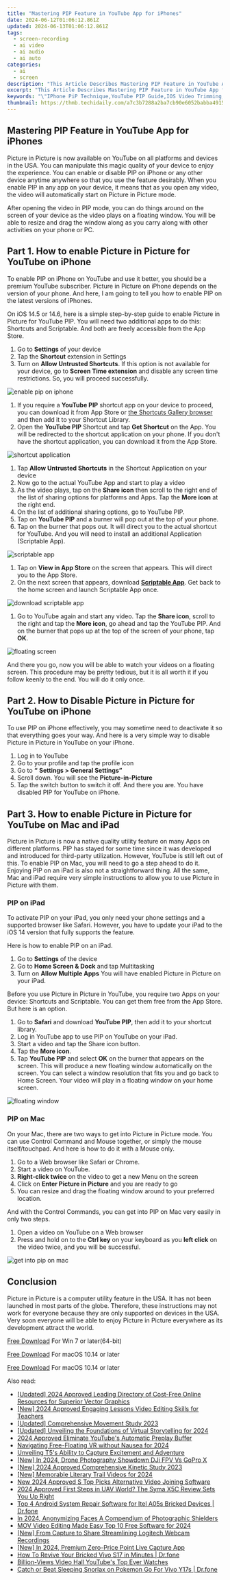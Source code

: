 ```yaml
---
title: "Mastering PIP Feature in YouTube App for iPhones"
date: 2024-06-12T01:06:12.861Z
updated: 2024-06-13T01:06:12.861Z
tags: 
  - screen-recording
  - ai video
  - ai audio
  - ai auto
categories: 
  - ai
  - screen
description: "This Article Describes Mastering PIP Feature in YouTube App for iPhones"
excerpt: "This Article Describes Mastering PIP Feature in YouTube App for iPhones"
keywords: "\"IPhone PiP Technique,YouTube PIP Guide,IOS Video Trimming,PiP Editing on iOS,Mastery: Mobile PIP,IPhone Screen Merge,IOS Multi-Camera Tutorial\""
thumbnail: https://thmb.techidaily.com/a7c3b7288a2ba7cb90e6052babba4915f51445892d0c27222e3c559cd653e7a3.png
---
```


## Mastering PIP Feature in YouTube App for iPhones

Picture in Picture is now available on YouTube on all platforms and devices in the USA. You can manipulate this magic quality of your device to enjoy the experience. You can enable or disable PIP on iPhone or any other device anytime anywhere so that you use the feature desirably. When you enable PIP in any app on your device, it means that as you open any video, the video will automatically start on Picture in Picture mode.

After opening the video in PIP mode, you can do things around on the screen of your device as the video plays on a floating window. You will be able to resize and drag the window along as you carry along with other activities on your phone or PC.

## Part 1\. How to enable Picture in Picture for YouTube on iPhone

To enable PIP on iPhone on YouTube and use it better, you should be a premium YouTube subscriber. Picture in Picture on iPhone depends on the version of your phone. And here, I am going to tell you how to enable PIP on the latest versions of iPhones.

On iOS 14.5 or 14.6, here is a simple step-by-step guide to enable Picture in Picture for YouTube PIP. You will need two additional apps to do this: Shortcuts and Scriptable. And both are freely accessible from the App Store.

1. Go to **Settings** of your device
2. Tap the **Shortcut** extension in Settings
3. Turn on **Allow Untrusted Shortcuts**. If this option is not available for your device, go to **Screen Time extension** and disable any screen time restrictions. So, you will proceed successfully.

![enable pip on iphone](https://images.wondershare.com/filmora/article-images/2022/07/picture-in-picture-for-youtube-on-iphone-1.jpg)

1. If you require a **YouTube PIP** shortcut app on your device to proceed, you can download it from App Store or [the Shortcuts Gallery browser](https://shortcutsgallery.com/shortcuts/youtube-pip/) and then add it to your Shortcut Library.
2. Open the **YouTube PIP** Shortcut and tap **Get Shortcut** on the App. You will be redirected to the shortcut application on your phone. If you don't have the shortcut application, you can download it from the App Store.

![shortcut application](https://images.wondershare.com/filmora/article-images/2022/07/picture-in-picture-for-youtube-on-iphone-2.jpg)

1. Tap **Allow Untrusted Shortcuts** in the Shortcut Application on your device
2. Now go to the actual YouTube App and start to play a video
3. As the video plays, tap on the **Share icon** then scroll to the right end of the list of sharing options for platforms and Apps. Tap the **More icon** at the right end.
4. On the list of additional sharing options, go to YouTube PIP.
5. Tap on **YouTube PIP** and a burner will pop out at the top of your phone.
6. Tap on the burner that pops out. It will direct you to the actual shortcut for YouTube. And you will need to install an additional Application (Scriptable App).

![scriptable app](https://images.wondershare.com/filmora/article-images/2022/07/picture-in-picture-for-youtube-on-iphone-3.jpg)

1. Tap on **View in App Store** on the screen that appears. This will direct you to the App Store.
2. On the next screen that appears, download [**Scriptable App**](https://apps.apple.com/us/app/scriptable/id1405459188). Get back to the home screen and launch Scriptable App once.

![download scriptable app](https://images.wondershare.com/filmora/article-images/2022/07/picture-in-picture-for-youtube-on-iphone-4.jpg)

1. Go to YouTube again and start any video. Tap the **Share icon**, scroll to the right and tap the **More icon**, go ahead and tap the YouTube PIP. And on the burner that pops up at the top of the screen of your phone, tap **OK**.

![floating screen](https://images.wondershare.com/filmora/article-images/2022/07/picture-in-picture-for-youtube-on-iphone-5.jpg)

And there you go, now you will be able to watch your videos on a floating screen. This procedure may be pretty tedious, but it is all worth it if you follow keenly to the end. You will do it only once.

## Part 2\. How to Disable Picture in Picture for YouTube on iPhone

To use PIP on iPhone effectively, you may sometime need to deactivate it so that everything goes your way. And here is a very simple way to disable Picture in Picture in YouTube on your iPhone.

1. Log in to YouTube
2. Go to your profile and tap the profile icon
3. Go to **“** **Settings > General Settings”**
4. Scroll down. You will see the **Picture-in-Picture**
5. Tap the switch button to switch it off. And there you are. You have disabled PIP for YouTube on iPhone.

## Part 3\. How to enable Picture in Picture for YouTube on Mac and iPad

Picture in Picture is now a native quality utility feature on many Apps on different platforms. PIP has stayed for some time since it was developed and introduced for third-party utilization. However, YouTube is still left out of this. To enable PIP on Mac, you will need to go a step ahead to do it. Enjoying PIP on an iPad is also not a straightforward thing. All the same, Mac and iPad require very simple instructions to allow you to use Picture in Picture with them.

### PIP on iPad

To activate PIP on your iPad, you only need your phone settings and a supported browser like Safari. However, you have to update your iPad to the iOS 14 version that fully supports the feature.

Here is how to enable PIP on an iPad.

1. Go to **Settings** of the device
2. Go to **Home Screen & Dock** and tap Multitasking
3. Turn on **Allow Multiple Apps** You will have enabled Picture in Picture on your iPad.

Before you use Picture in Picture in YouTube, you require two Apps on your device: Shortcuts and Scriptable. You can get them free from the App Store. But here is an option.

1. Go to **Safari** and download **YouTube PIP**, then add it to your shortcut library.
2. Log in YouTube app to use PIP on YouTube on your iPad.
3. Start a video and tap the Share icon button.
4. Tap the **More icon**.
5. Tap **YouTube PIP** and select **OK** on the burner that appears on the screen. This will produce a new floating window automatically on the screen. You can select a window resolution that fits you and go back to Home Screen. Your video will play in a floating window on your home screen.

![floating window](https://images.wondershare.com/filmora/article-images/2022/07/picture-in-picture-for-youtube-on-iphone-6.jpg)

### PIP on Mac

On your Mac, there are two ways to get into Picture in Picture mode. You can use Control Command and Mouse together, or simply the mouse itself/touchpad. And here is how to do it with a Mouse only.

1. Go to a Web browser like Safari or Chrome.
2. Start a video on YouTube.
3. **Right-click twice** on the video to get a new Menu on the screen
4. Click on **Enter Picture in Picture** and you are ready to go
5. You can resize and drag the floating window around to your preferred location.

And with the Control Commands, you can get into PIP on Mac very easily in only two steps.

1. Open a video on YouTube on a Web browser
2. Press and hold on to the **Ctrl key** on your keyboard as you **left click** on the video twice, and you will be successful.

![get into pip on mac](https://images.wondershare.com/filmora/article-images/2022/07/picture-in-picture-for-youtube-on-iphone-7.jpg)

## Conclusion

Picture in Picture is a computer utility feature in the USA. It has not been launched in most parts of the globe. Therefore, these instructions may not work for everyone because they are only supported on devices in the USA. Very soon everyone will be able to enjoy Picture in Picture everywhere as its development attract the world.

[Free Download](https://tools.techidaily.com/wondershare/filmora/download/) For Win 7 or later(64-bit)

[Free Download](https://tools.techidaily.com/wondershare/filmora/download/) For macOS 10.14 or later

[Free Download](https://tools.techidaily.com/wondershare/filmora/download/) For macOS 10.14 or later

<ins class="adsbygoogle"
     style="display:block"
     data-ad-format="autorelaxed"
     data-ad-client="ca-pub-7571918770474297"
     data-ad-slot="1223367746"></ins>

<ins class="adsbygoogle"
     style="display:block"
     data-ad-format="autorelaxed"
     data-ad-client="ca-pub-7571918770474297"
     data-ad-slot="1223367746"></ins>



<ins class="adsbygoogle"
     style="display:block"
     data-ad-client="ca-pub-7571918770474297"
     data-ad-slot="8358498916"
     data-ad-format="auto"
     data-full-width-responsive="true"></ins>


<span class="atpl-alsoreadstyle">Also read:</span>
<div><ul>
<li><a href="https://article-posts.techidaily.com/updated-2024-approved-leading-directory-of-cost-free-online-resources-for-superior-vector-graphics/"><u>[Updated] 2024 Approved  Leading Directory of Cost-Free Online Resources for Superior Vector Graphics</u></a></li>
<li><a href="https://article-posts.techidaily.com/new-2024-approved-engaging-lessons-video-editing-skills-for-teachers/"><u>[New] 2024 Approved  Engaging Lessons  Video Editing Skills for Teachers</u></a></li>
<li><a href="https://article-posts.techidaily.com/updated-comprehensive-movement-study-2023/"><u>[Updated] Comprehensive Movement Study 2023</u></a></li>
<li><a href="https://article-posts.techidaily.com/updated-unveiling-the-foundations-of-virtual-storytelling-for-2024/"><u>[Updated] Unveiling the Foundations of Virtual Storytelling for 2024</u></a></li>
<li><a href="https://article-posts.techidaily.com/2024-approved-eliminate-youtubes-automatic-preplay-buffer/"><u>2024 Approved  Eliminate YouTube's Automatic Preplay Buffer</u></a></li>
<li><a href="https://article-posts.techidaily.com/navigating-free-floating-vr-without-nausea-for-2024/"><u>Navigating Free-Floating VR without Nausea for 2024</u></a></li>
<li><a href="https://article-posts.techidaily.com/unveiling-t5s-ability-to-capture-excitement-and-adventure/"><u>Unveiling T5's Ability to Capture Excitement and Adventure</u></a></li>
<li><a href="https://article-posts.techidaily.com/new-in-2024-drone-photography-showdown-dji-fpv-vs-gopro-x/"><u>[New] In 2024, Drone Photography Showdown  DJi FPV Vs GoPro X</u></a></li>
<li><a href="https://article-posts.techidaily.com/new-2024-approved-comprehensive-kinetic-study-2023/"><u>[New] 2024 Approved  Comprehensive Kinetic Study 2023</u></a></li>
<li><a href="https://article-posts.techidaily.com/new-memorable-literary-trail-videos-for-2024/"><u>[New] Memorable Literary Trail Videos for 2024</u></a></li>
<li><a href="https://smart-video-creator.techidaily.com/new-2024-approved-s-top-picks-alternative-video-joining-software/"><u>New 2024 Approved S Top Picks Alternative Video Joining Software</u></a></li>
<li><a href="https://some-techniques.techidaily.com/2024-approved-first-steps-in-uav-world-the-syma-x5c-review-sets-you-up-right/"><u>2024 Approved  First Steps in UAV World? The Syma X5C Review Sets You Up Right</u></a></li>
<li><a href="https://howto.techidaily.com/top-4-android-system-repair-software-for-itel-a05s-bricked-devices-drfone-by-drfone-fix-android-problems-fix-android-problems/"><u>Top 4 Android System Repair Software for Itel A05s Bricked Devices | Dr.fone</u></a></li>
<li><a href="https://extra-lessons.techidaily.com/in-2024-anonymizing-faces-a-compendium-of-photographic-shielders/"><u>In 2024, Anonymizing Faces  A Compendium of Photographic Shielders</u></a></li>
<li><a href="https://video-creation-software.techidaily.com/mov-video-editing-made-easy-top-10-free-software-for-2024/"><u>MOV Video Editing Made Easy Top 10 Free Software for 2024</u></a></li>
<li><a href="https://screen-recording.techidaily.com/new-from-capture-to-share-streamlining-logitech-webcam-recordings/"><u>[New] From Capture to Share  Streamlining Logitech Webcam Recordings</u></a></li>
<li><a href="https://on-screen-recording.techidaily.com/new-in-2024-premium-zero-price-point-live-capture-app/"><u>[New] In 2024, Premium Zero-Price Point Live Capture App</u></a></li>
<li><a href="https://fix-guide.techidaily.com/how-to-revive-your-bricked-vivo-s17-in-minutes-drfone-by-drfone-fix-android-problems-fix-android-problems/"><u>How To Revive Your Bricked Vivo S17 in Minutes | Dr.fone</u></a></li>
<li><a href="https://youtube-videos.techidaily.com/billion-views-video-hall-youtubes-top-ever-watches/"><u>Billion-Views Video Hall  YouTube's Top Ever Watches</u></a></li>
<li><a href="https://change-location.techidaily.com/catch-or-beat-sleeping-snorlax-on-pokemon-go-for-vivo-y17s-drfone-by-drfone-virtual-android/"><u>Catch or Beat Sleeping Snorlax on Pokemon Go For Vivo Y17s | Dr.fone</u></a></li>
</ul></div>
